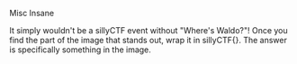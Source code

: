 Misc Insane

It simply wouldn't be a sillyCTF event without "Where's Waldo?"! Once you find the part of the image that stands out, wrap it in sillyCTF{}. The answer is specifically something in the image.
